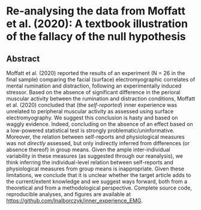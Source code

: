 # Re-analysing the data from Moffatt et al. (2020): A textbook illustration of the fallacy of the null hypothesis

## Abstract

Moffatt et al. (2020) reported the results of an experiment (N = 26 in the final sample) comparing the facial (surface) electromyographic correlates of mental rumination and distraction, following an experimentally induced stressor. Based on the absence of significant difference in the perioral muscular activity between the rumination and distraction conditions, Moffatt et al. (2020) concluded that (the *self-reported*) inner experience was unrelated to peripheral muscular activity as assessed using surface electromyography. We suggest this conclusion is hasty and based on waggly evidence. Indeed, concluding on the absence of an effect based on a low-powered statistical test is strongly problematic/uninformative. Moreover, the relation between self-reports and physiological measures was not *directly* assessed, but only indirectly inferred from differences (or absence thereof) in group means. Given the ample inter-individual variability in these measures (as suggested through our reanalysis), we think inferring the individual-level relation between self-reports and physiological measures from group means is inappropriate. Given these limitations, we conclude that it is unclear whether the target article adds to the current/extent knowledge and we suggest ways forward, both from a theoretical and from a methodological perspective. Complete source code, reproducible analyses, and figures are available at https://github.com/lnalborczyk/inner_experience_EMG.
